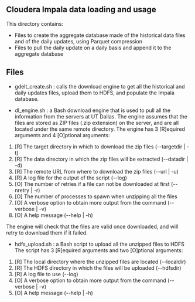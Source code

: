 Cloudera Impala data loading and usage
--------------------------------------
This directory contains:
- Files to create the aggregate database made of the historical data files and of the daily updates, using Parquet compression
- Files to pull the daily update on a daily basis and append it to the aggregate database 

Files
-----------------------------
- gdelt_create.sh : calls the download engine to get all the historical and daily updates files, upload them to HDFS, and populate the Impala database.

- dl_engine.sh : a Bash download engine that is used to pull all the information from the servers at UT Dallas.
The engine assumes that the files are stored as ZIP files (.zip extension) on the server, and are all located under the same remote directory.
The engine has 3 [R]equired arguments and 4 [O]ptional arguments:
1. [R] The target directory in which to download the zip files (--targetdir | -t)
2. [R] The data directory in which the zip files will be extracted (--datadir | -d)
3. [R] The remote URL from where to download the zip files (--url | -u)
4. [R] A log file for the output of the script (--log)
5. [O] The number of retries if a file can not be downloaded at first (--nretry | -r)
6. [O] The number of processes to spawn when unzipping all the files 
7. [O] A verbose option to obtain more output from the command (--verbose | -v)
8. [O] A help message (--help | -h) 

The engine will check that the files are valid once downloaded, and will retry to download them if it failed. 

- hdfs_upload.sh : a Bash script to upload all the unzipped files to HDFS
The script has 3 [R]equired arguments and two [O]ptional arguments:
1. [R] The local directory where the unzipped files are located (--localdir)
2. [R] The HDFS directory in which the files will be uploaded (--hdfsdir)
3. [R] A log file to use (--log)
4. [O] A verbose option to obtain more output from the command (--verbose | -v)
5. [O] A help message (--help | -h) 
